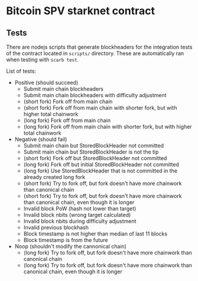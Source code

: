 # Bitcoin SPV starknet contract

## Tests

There are nodejs scripts that generate blockheaders for the integration tests of the contract located in `scripts/` directory. These are automatically ran when testing with `scarb test`.

List of tests:
- Positive (should succeed)
    - Submit main chain blockheaders
    - Submit main chain blockheaders with difficulty adjustment
    - (short fork) Fork off from main chain
    - (short fork) Fork off from main chain with shorter fork, but with higher total chainwork
    - (long fork) Fork off from main chain
    - (long fork) Fork off from main chain with shorter fork, but with higher total chainwork
- Negative (should fail)
    - Submit main chain but StoredBlockHeader not committed
    - Submit main chain but StoredBlockHeader is not the tip
    - (short fork) Fork off but StoredBlockHeader not committed
    - (long fork) Fork off but initial StoredBlockHeader not committed
    - (long fork) Use StoredBlockHeader that is not committed in the already created long fork
    - (short fork) Try to fork off, but fork doesn't have more chainwork than canonical chain
    - (short fork) Try to fork off, but fork doesn't have more chainwork than canonical chain, even though it is longer
    - Invalid block PoW (hash not lower than target)
    - Invalid block nbits (wrong target calculated)
    - Invalid block nbits during difficulty adjustment
    - Invalid previous blockhash
    - Block timestamp is not higher than median of last 11 blocks
    - Block timestamp is from the future
- Noop (shouldn't modify the cannonical chain)
    - (long fork) Try to fork off, but fork doesn't have more chainwork than canonical chain
    - (long fork) Try to fork off, but fork doesn't have more chainwork than canonical chain, even though it is longer
